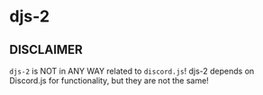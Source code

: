# djs-2

## DISCLAIMER

`djs-2` is NOT in ANY WAY related to `discord.js`! djs-2 depends on Discord.js for functionality, but they are not the same!
